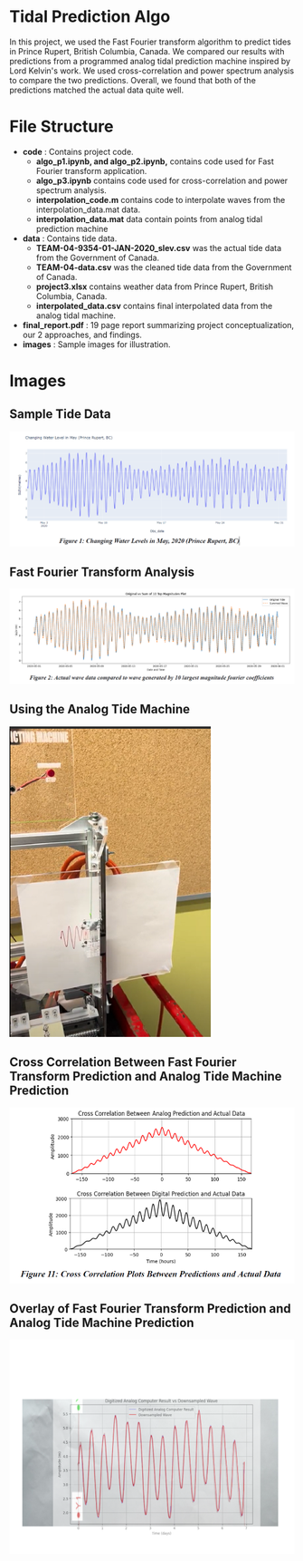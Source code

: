 # Tidal Prediction Algo

In this project, we used the Fast Fourier transform algorithm to predict tides in Prince Rupert, British Columbia, Canada. We compared our results with predictions from a programmed analog tidal prediction machine inspired by Lord Kelvin's work. We used cross-correlation and power spectrum analysis to compare the two predictions. Overall, we found that both of the predictions matched the actual data quite well. 

# File Structure

  *  **code** : Contains project code.
      * **algo_p1.ipynb, and algo_p2.ipynb,** contains code used for Fast Fourier transform application.
      * **algo_p3.ipynb** contains code used for cross-correlation and power spectrum analysis.
      * **interpolation_code.m** contains code to interpolate waves from the interpolation_data.mat data.
      * **interpolation_data.mat** data contain points from analog tidal prediction machine
  *  **data** : Contains tide data.
      * **TEAM-04-9354-01-JAN-2020_slev.csv** was the actual tide data from the Government of Canada.
      * **TEAM-04-data.csv** was the cleaned tide data from the Government of Canada.
      * **project3.xlsx** contains weather data from Prince Rupert, British Columbia, Canada.
      * **interpolated_data.csv**  contains final interpolated data from the analog tidal machine.
  *  **final_report.pdf** : 19 page report summarizing project conceptualization, our 2 approaches, and findings.
  *  **images** : Sample images for illustration.

# Images

## Sample Tide Data
![tidal_data_sample](http://github.com/Daniel-Montazeri/tidal-prediction-algo/blob/main/images/tidal_data_sample.png "tidal_data_sample")

## Fast Fourier Transform Analysis
![fourier_analysis](https://github.com/Daniel-Montazeri/tidal-prediction-algo/blob/main/images/fourier_analysis.png "fourier_analysis")

## Using the Analog Tide Machine
![analog_tide_machine](https://github.com/Daniel-Montazeri/tidal-prediction-algo/blob/main/images/analog_tide_machine.png "analog_tide_machine")

## Cross Correlation Between Fast Fourier Transform Prediction and Analog Tide Machine Prediction
![cross_correlation](https://github.com/Daniel-Montazeri/tidal-prediction-algo/blob/main/images/cross_correlation.png "cross_correlation")

## Overlay of Fast Fourier Transform Prediction and Analog Tide Machine Prediction
![overlay](https://github.com/Daniel-Montazeri/tidal-prediction-algo/blob/main/images/overlay.png "overlay")


